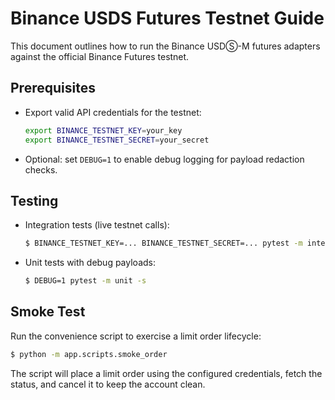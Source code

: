 # Binance USDS Futures Testnet Guide

This document outlines how to run the Binance USDⓈ-M futures adapters against the official Binance Futures testnet.

## Prerequisites
- Export valid API credentials for the testnet:
  ```bash
  export BINANCE_TESTNET_KEY=your_key
  export BINANCE_TESTNET_SECRET=your_secret
  ```
- Optional: set `DEBUG=1` to enable debug logging for payload redaction checks.

## Testing
- Integration tests (live testnet calls):
  ```bash
  $ BINANCE_TESTNET_KEY=... BINANCE_TESTNET_SECRET=... pytest -m integration -v
  ```
- Unit tests with debug payloads:
  ```bash
  $ DEBUG=1 pytest -m unit -s
  ```

## Smoke Test
Run the convenience script to exercise a limit order lifecycle:
```bash
$ python -m app.scripts.smoke_order
```

The script will place a limit order using the configured credentials, fetch the status, and cancel it to keep the account clean.
